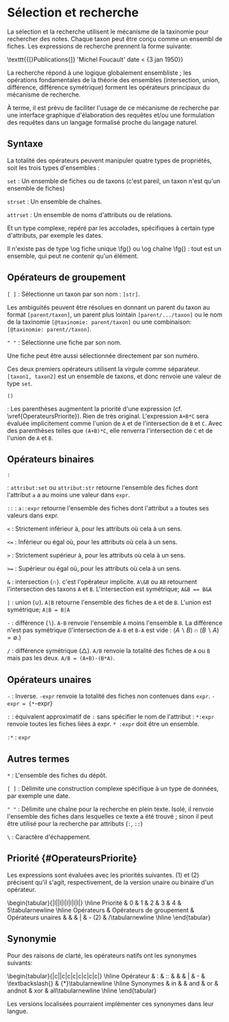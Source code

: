 # Sélection et recherche

La sélection et la recherche utilisent le mécanisme de la taxinomie
pour rechercher des notes. Chaque taxon peut être conçu comme un ensembl
de fiches. Les expressions de recherche prennent la forme suivante:

\texttt{{[}Publications{]} 'Michel Foucault' date < \{3 jan 1950\}}

La recherche répond à une logique globalement ensembliste ; les opérations
fondamentales de la théorie des ensembles (intersection, union, différence,
différence symétrique) forment les opérateurs principaux du mécanisme
de recherche. 

À terme, il est prévu de faciliter l'usage de ce mécanisme de recherche
par une interface graphique d'élaboration des requêtes et/ou une formulation
des requêtes dans un langage formalisé proche du langage naturel.

## Syntaxe

La totalité des opérateurs peuvent manipuler quatre types de propriétés,
soit les trois types d'ensembles :

```set```
:   Un ensemble de fiches ou de taxons (c'est pareil, un taxon n'est qu'un ensemble de fiches)

```strset``` 
:   Un ensemble de chaînes.

```attrset```
:   Un ensemble de noms d'attributs ou de relations.

Et un type complexe, repéré par les accolades, spécifiques à certain
type d'attributs, par exemple les dates.

Il n'existe pas de type \og fiche unique \fg{} ou \og chaîne \fg{}
: tout est un ensemble, qui peut ne contenir qu'un élément.


## Opérateurs de groupement

```[ ]```
:   Sélectionne un taxon par son nom : ```[str]```.

Les ambiguités peuvent être résolues en donnant un parent du taxon
au format ```[parent/taxon]```, un parent plus lointain ```[parent/.../taxon]```
ou le nom de la taxinomie ```[@taxinomie: parent/taxon]``` ou une combinaison:
```[@taxinomie: parent//taxon]```.

```" "```
:   Sélectionne une fiche par son nom. 

Une fiche peut être aussi sélectionnée directement par son numéro.

Ces deux premiers opérateurs utilisent la virgule comme séparateur.
```[taxon1, taxon2]``` est un ensemble de taxons, et donc renvoie une
valeur de type ```set```.

```()```

:   Les parenthèses augmentent la priorité d'une expression (cf. \vref{OperateursPriorite}). Rien de très original. L'expression ```A+B*C``` sera évaluée implicitement comme l'union de ```A``` et de l'intersection de ```B``` et ```C```. Avec des parenthèses telles que ```(A+B)*C```, elle renverra l'intersection de ```C``` et de l'union de ```A``` et ```B```.

## Opérateurs binaires

```:```

:   ```attribut:set``` ou ```attribut:str``` retourne l'ensemble des fiches dont l'attribut ```a``` a au moins une valeur dans ```expr```. 



```::```
:   ```a::expr``` retourne l'ensemble des fiches dont l'attribut ```a``` a toutes ses valeurs dans expr.



```<```
:   Strictement inférieur à, pour les attributs où cela à un sens.



```<=```
:   Inférieur ou égal où, pour les attributs où cela à un sens.


 
```>```
:   Strictement supérieur à, pour les attributs où cela à un sens.
 
 
 
```>=```
:   Supérieur ou égal où, pour les attributs où cela à un sens.
 
 
 
```&```
:   intersection ($\cap$). c'est l'opérateur implicite. ```A\&B``` ou ```AB``` retournent l'intersection des taxons ```A``` et ```B```. L'intersection est symétrique; ```A&B == B&A``` 



```|```
:   union ($\cup$). ```A|B``` retourne l'ensemble des fiches de ```A``` et de ```B```. L'union est symétrique; ```A|B = B|A```



```-```
:   différence ($\backslash$). ```A-B``` renvoie l'ensemble ```A``` moins l'ensemble ```B```. La différence n'est pas symétrique (l'intersection de ```A-B``` et ```B-A``` est vide : $(A\backslash B)\cap(B\backslash A)=\emptyset$.)


```/```
:   différence symétrique ($\bigtriangleup$). ```A/B``` renvoie la totalité des fiches de ```A``` ou ```B``` mais pas les deux. ```A/B = (A+B)-(B*A)```. 


## Opérateurs unaires

```-``` 
:   Inverse. ```-expr``` renvoie la totalité des fiches non contenues dans ```expr```. ```-expr = {*```-expr}

```:``` 
:   équivalent approximatif de ```:``` sans spécifier le nom de l'attribut : ```*:expr``` renvoie toutes les fiches liées à expr. ```* :expr``` doit être un ensemble.

```:*```
:   ```expr``` 


## Autres termes

```*```
:   L'ensemble des fiches du dépôt. 

```[ ]```
:   Délimite une construction complexe spécifique à un type de données, par exemple une date.

```" "```
:   Délimite une chaîne pour la recherche en plein texte.
Isolé, il renvoie l'ensemble des fiches dans lesquelles ce texte a
été trouvé ; sinon il peut être utilisé pour la recherche par attributs (```:```, ```::```)

```\```
:    Caractère d'échappement.


## Priorité {#OperateursPriorite}

Les expressions sont évaluées avec les priorités suivantes. (1) et
(2) précisent qu'il s'agit, respectivement, de la version unaire ou
binaire d'un opérateur.

\begin{tabular}{|l||l|l|l|l|l|l|}
\hline 
Priorité & 0 & 1 & 2 & 3 & 4 & 5\tabularnewline
\hline 
Opérateurs & Opérateurs de groupement & Opérateurs unaires & \& & | & - (2) & /\tabularnewline
\hline 
\end{tabular}


## Synonymie

Pour des raisons de clarté, les opérateurs natifs ont les synonymes
suivants:

\begin{tabular}{|c||c|c|c|c|c|c|c|}
\hline 
Opérateur & : & :: & \& & | & - & \textbackslash{} & {*}\tabularnewline
\hline 
Synonymes & in &  & and & or & andnot & xor & all\tabularnewline
\hline 
\end{tabular}

Les versions localisées pourraient implémenter ces synonymes dans
leur langue.

